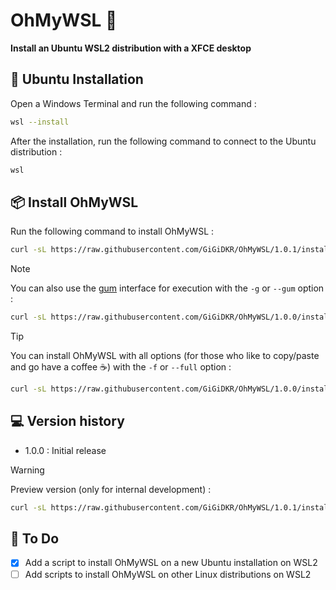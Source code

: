 # OhMyWSL 🐧

**Install an Ubuntu WSL2 distribution with a XFCE desktop**

## 🐧 Ubuntu Installation

Open a Windows Terminal and run the following command :


```bash
wsl --install
```

After the installation, run the following command to connect to the Ubuntu distribution :
```bash
wsl
```

## 📦 Install OhMyWSL

Run the following command to install OhMyWSL :

```bash
curl -sL https://raw.githubusercontent.com/GiGiDKR/OhMyWSL/1.0.1/install.sh -o install.sh && chmod +x install.sh && ./install.sh
```

> [!NOTE]
> You can also use the [gum](https://github.com/charmbracelet/gum) interface for execution with the `-g` or `--gum` option :
> ```bash
> curl -sL https://raw.githubusercontent.com/GiGiDKR/OhMyWSL/1.0.0/install.sh -o install.sh && chmod +x install.sh && ./install.sh --gum
> ```

> [!TIP]
> You can install OhMyWSL with all options (for those who like to copy/paste and go have a coffee :coffee:) with the `-f` or `--full` option :
> ```bash
> curl -sL https://raw.githubusercontent.com/GiGiDKR/OhMyWSL/1.0.0/install.sh -o install.sh && chmod +x install.sh && ./install.sh -g --full 
> ```

## 💻 Version history

- 1.0.0 : Initial release

> [!WARNING]
> Preview version (only for internal development) :
> ```bash
> curl -sL https://raw.githubusercontent.com/GiGiDKR/OhMyWSL/1.0.1/install.sh -o install.sh && chmod +x install.sh && ./install.sh --gum
> ```

## 📖 To Do

- [X] Add a script to install OhMyWSL on a new Ubuntu installation on WSL2
- [ ] Add scripts to install OhMyWSL on other Linux distributions on WSL2
